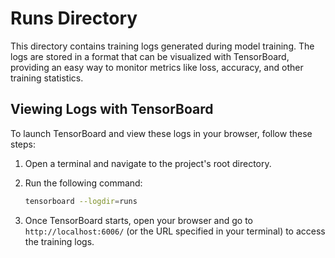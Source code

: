 # Runs Directory

This directory contains training logs generated during model training. The logs are stored in a format that can be visualized with TensorBoard, providing an easy way to monitor metrics like loss, accuracy, and other training statistics.

## Viewing Logs with TensorBoard

To launch TensorBoard and view these logs in your browser, follow these steps:

1. Open a terminal and navigate to the project's root directory.
2. Run the following command:

   ```bash
   tensorboard --logdir=runs
    ```
3. Once TensorBoard starts, open your browser and go to  `http://localhost:6006/` (or the URL specified in your terminal) to access the training logs.
